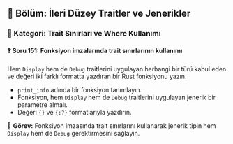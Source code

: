 ## 📘 Bölüm: İleri Düzey Traitler ve Jenerikler  
### 🔹 Kategori: Trait Sınırları ve Where Kullanımı  
#### ❓ Soru 151: Fonksiyon imzalarında trait sınırlarının kullanımı

Hem `Display` hem de `Debug` traitlerini uygulayan herhangi bir türü kabul eden ve değeri iki farklı formatta yazdıran bir Rust fonksiyonu yazın.

- `print_info` adında bir fonksiyon tanımlayın.
- Fonksiyon, hem `Display` hem de `Debug` traitlerini uygulayan jenerik bir parametre almalı.
- Değeri `{}` ve `{:?}` formatlarıyla yazdırın.

🔧 **Görev:** Fonksiyon imzasında trait sınırlarını kullanarak jenerik tipin hem `Display` hem de `Debug` gerektirmesini sağlayın.
